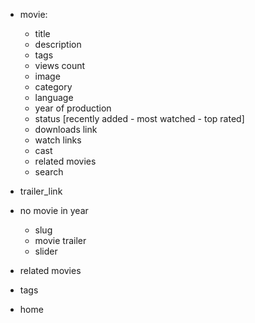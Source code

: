 - movie: 
    - title
    - description
    - tags
    - views count
    - image
    - category
    - language
    - year of production 
    - status [recently added - most watched - top rated]
    - downloads link
    - watch links
    - cast
    - related movies
    - search

- trailer_link
- no movie in year
    - slug
    - movie trailer
    - slider
- related movies
- tags
- home